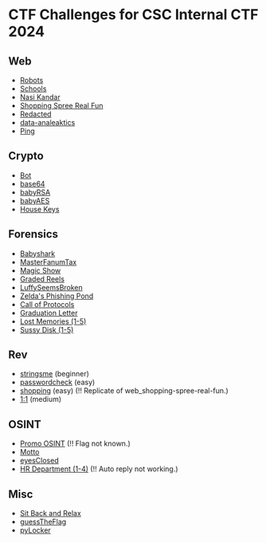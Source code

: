 # CTF Challenges for CSC Internal CTF 2024

## Web
- [Robots](/web_robots)
- [Schools](/web_schools)
- [Nasi Kandar](/web_nasi-kandar)
- [Shopping Spree Real Fun](/web_shopping-spree-real-fun)
- [Redacted](/web_redacted)
- [data-analeaktics](https://github.com/Wowiee3/SunwayCTF-challs/tree/main/data-analeaktics)
- [Ping](/web_ping)

## Crypto
- [Bot](/crypto_bot)
- [base64](/crypto_base64)
- [babyRSA](https://github.com/Wowiee3/SunwayCTF-challs/tree/main/babyRSA)
- [babyAES](https://github.com/Wowiee3/SunwayCTF-challs/tree/main/babyAES)
- [House Keys](https://github.com/Wowiee3/SunwayCTF-challs/tree/main/housekeys)

## Forensics
- [Babyshark](https://github.com/Wowiee3/SunwayCTF-challs/tree/main/babyshark)
- [MasterFanumTax](https://github.com/Wowiee3/SunwayCTF-challs/tree/main/masterfanumtax)
- [Magic Show](https://github.com/Wowiee3/SunwayCTF-challs/tree/main/magicshow)
- [Graded Reels](https://github.com/Wowiee3/SunwayCTF-challs/tree/main/gradedreels)
- [LuffySeemsBroken](https://github.com/Wowiee3/SunwayCTF-challs/tree/main/LuffySeemsBroken)
- [Zelda's Phishing Pond](https://github.com/Wowiee3/SunwayCTF-challs/tree/main/zeldaphishingpond)
- [Call of Protocols](https://github.com/Wowiee3/SunwayCTF-challs/tree/main/call-of-protocols)
- [Graduation Letter](https://github.com/Wowiee3/SunwayCTF-challs/tree/main/graduation-letter)
- [Lost Memories (1-5)](https://github.com/Wowiee3/SunwayCTF-challs/tree/main/lostmemories)
- [Sussy Disk (1-5)](https://github.com/Wowiee3/SunwayCTF-challs/tree/main/sussydisk)

## Rev
- [stringsme](https://github.com/Wowiee3/SunwayCTF-challs/tree/main/stringsme) (beginner)
- [passwordcheck](https://github.com/Wowiee3/SunwayCTF-challs/tree/main/passwordcheck) (easy)
- [shopping](https://github.com/Wowiee3/SunwayCTF-challs/tree/main/shopping) (easy) (!! Replicate of web_shopping-spree-real-fun.)
- [1:1](https://github.com/Wowiee3/SunwayCTF-challs/tree/main/1%3A1) (medium)

## OSINT
- [Promo OSINT](/osint_promo-osint) (!! Flag not known.)
- [Motto](/osint_motto)
- [eyesClosed](/osint_eyesclosed)
- [HR Department (1-4)](https://github.com/Wowiee3/SunwayCTF-challs/tree/main/hr-department) (!! Auto reply not working.)

## Misc
- [Sit Back and Relax](https://github.com/Wowiee3/SunwayCTF-challs/tree/main/sit-back-and-relax)
- [guessTheFlag](/misc_guesstheflag)
- [pyLocker](/misc_pylocker)
